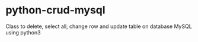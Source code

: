 # python-crud-mysql
Class to delete, select all, change row and update table on database MySQL using python3

